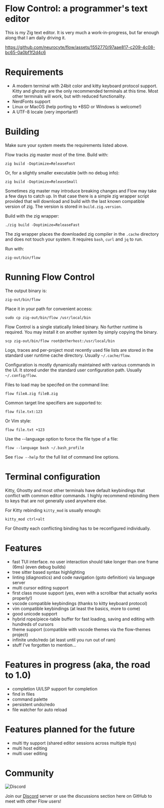 # Flow Control: a programmer's text editor

This is my Zig text editor. It is very much a work-in-progress, but far enough along that I am daily driving it.


https://github.com/neurocyte/flow/assets/1552770/97aae817-c209-4c08-bc65-0a0bf1f2d4c6

# Requirements
- A modern terminal with 24bit color and kitty keyboard protocol support. Kitty and
    ghostty are the only recommended terminals at this time. Most other terminals
    will work, but with reduced functionality.
- NerdFonts support
- Linux or MacOS (help porting to *BSD or Windows is welcome!)
- A UTF-8 locale (very important!)

# Building

Make sure your system meets the requirements listed above.

Flow tracks zig master most of the time. Build with:

```shell
zig build -Doptimize=ReleaseFast
```

Or, for a slightly smaller executable (with no debug info):

```shell
zig build -Doptimize=ReleaseSmall
```

Sometimes zig master may introduce breaking changes and Flow may take a few days to
catch up. In that case there is a simple zig wrapper script provided that will download
and build with the last known compatible version of zig. The version is stored in
`build.zig.version`.

Build with the zig wrapper:
```shell
./zig build -Doptimize=ReleaseFast
```

The zig wrapper places the downloaded zig compiler in the `.cache` directory and does
not touch your system. It requires `bash`, `curl` and `jq` to run.

Run with:
```shell
zig-out/bin/flow
```

# Running Flow Control

The output binary is:

```shell
zig-out/bin/flow
```

Place it in your path for convenient access:

```shell
sudo cp zig-out/bin/flow /usr/local/bin
```

Flow Control is a single statically linked binary. No further runtime is required.
You may install it on another system by simply copying the binary.

```shell
scp zig-out/bin/flow root@otherhost:/usr/local/bin
```

Logs, traces and per-project most recently used file lists are stored in the
standard user runtime cache directory. Usually `~/.cache/flow`.

Configuration is mostly dynamically maintained with various commands in the UI.
It stored under the standard user configuration path. Usually `~/.config/flow`.

Files to load may be specifed on the command line:

```shell
flow fileA.zig fileB.zig
```

Common target line specifiers are supported to:

```shell
flow file.txt:123
```

Or Vim style:

```shell
flow file.txt +123
```

Use the --language option to force the file type of a file:

```shell
flow --language bash ~/.bash_profile
```

See `flow --help` for the full list of command line options.

# Terminal configuration

Kitty, Ghostty and most other terminals have default keybindings that conflict
with common editor commands. I highly recommend rebinding them to keys that are
not generally used anywhere else.

For Kitty rebinding `kitty_mod` is usually enough:
```
kitty_mod ctrl+alt
```

For Ghostty each conflicting binding has to be reconfigured individually.

# Features
- fast TUI interface. no user interaction should take longer than one frame (6ms) (even debug builds)
- tree sitter based syntax highlighting
- linting (diagnostics) and code navigation (goto definition) via language server
- multi cursor editing support
- first class mouse support (yes, even with a scrollbar that actually works properly!)
- vscode compatible keybindings (thanks to kitty keyboard protocol)
- vim compatible keybindings (at least the basics, more to come)
- good unicode support
- hybrid rope/piece-table buffer for fast loading, saving and editing with hundreds of cursors
- theme support (compatible with vscode themes via the flow-themes project)
- infinite undo/redo (at least until you run out of ram)
- stuff I've forgotten to mention...

# Features in progress (aka, the road to 1.0)
- completion UI/LSP support for completion
- find in files
- command palette
- persistent undo/redo
- file watcher for auto reload

# Features planned for the future
- multi tty support (shared editor sessions across multiple ttys)
- multi host editing
- multi user editing

# Community

![Discord](https://img.shields.io/discord/1214308467553341470)

Join our [Discord](https://discord.com/invite/4wvteUPphx) server or use the discussions section here on GitHub
to meet with other Flow users!

